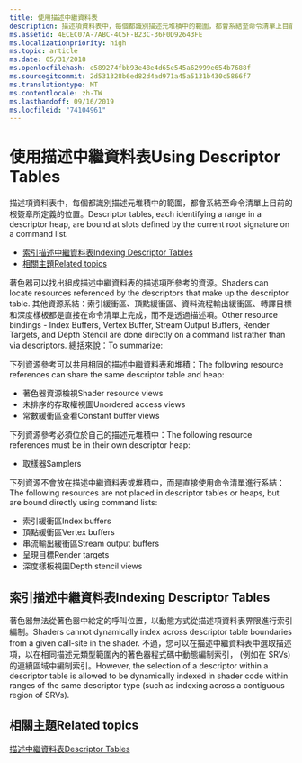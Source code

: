 ```yaml
---
title: 使用描述中繼資料表
description: 描述項資料表中，每個都識別描述元堆積中的範圍，都會系結至命令清單上目前的根簽章所定義的位置。
ms.assetid: 4ECEC07A-7ABC-4C5F-B23C-36F0D92643FE
ms.localizationpriority: high
ms.topic: article
ms.date: 05/31/2018
ms.openlocfilehash: e589274fbb93e48e4d65e545a62999e654b7688f
ms.sourcegitcommit: 2d531328b6ed82d4ad971a45a5131b430c5866f7
ms.translationtype: MT
ms.contentlocale: zh-TW
ms.lasthandoff: 09/16/2019
ms.locfileid: "74104961"
---
```

# <a name="using-descriptor-tables"></a><span data-ttu-id="e64d6-103">使用描述中繼資料表</span><span class="sxs-lookup"><span data-stu-id="e64d6-103">Using Descriptor Tables</span></span>

<span data-ttu-id="e64d6-104">描述項資料表中，每個都識別描述元堆積中的範圍，都會系結至命令清單上目前的根簽章所定義的位置。</span><span class="sxs-lookup"><span data-stu-id="e64d6-104">Descriptor tables, each identifying a range in a descriptor heap, are bound at slots defined by the current root signature on a command list.</span></span>

-   [<span data-ttu-id="e64d6-105">索引描述中繼資料表</span><span class="sxs-lookup"><span data-stu-id="e64d6-105">Indexing Descriptor Tables</span></span>](#indexing-descriptor-tables)
-   [<span data-ttu-id="e64d6-106">相關主題</span><span class="sxs-lookup"><span data-stu-id="e64d6-106">Related topics</span></span>](#related-topics)

<span data-ttu-id="e64d6-107">著色器可以找出組成描述中繼資料表的描述項所參考的資源。</span><span class="sxs-lookup"><span data-stu-id="e64d6-107">Shaders can locate resources referenced by the descriptors that make up the descriptor table.</span></span> <span data-ttu-id="e64d6-108">其他資源系結：索引緩衝區、頂點緩衝區、資料流程輸出緩衝區、轉譯目標和深度樣板都是直接在命令清單上完成，而不是透過描述項。</span><span class="sxs-lookup"><span data-stu-id="e64d6-108">Other resource bindings - Index Buffers, Vertex Buffer, Stream Output Buffers, Render Targets, and Depth Stencil are done directly on a command list rather than via descriptors.</span></span> <span data-ttu-id="e64d6-109">總括來說：</span><span class="sxs-lookup"><span data-stu-id="e64d6-109">To summarize:</span></span>

<span data-ttu-id="e64d6-110">下列資源參考可以共用相同的描述中繼資料表和堆積：</span><span class="sxs-lookup"><span data-stu-id="e64d6-110">The following resource references can share the same descriptor table and heap:</span></span>

-   <span data-ttu-id="e64d6-111">著色器資源檢視</span><span class="sxs-lookup"><span data-stu-id="e64d6-111">Shader resource views</span></span>
-   <span data-ttu-id="e64d6-112">未排序的存取權視圖</span><span class="sxs-lookup"><span data-stu-id="e64d6-112">Unordered access views</span></span>
-   <span data-ttu-id="e64d6-113">常數緩衝區查看</span><span class="sxs-lookup"><span data-stu-id="e64d6-113">Constant buffer views</span></span>

<span data-ttu-id="e64d6-114">下列資源參考必須位於自己的描述元堆積中：</span><span class="sxs-lookup"><span data-stu-id="e64d6-114">The following resource references must be in their own descriptor heap:</span></span>

-   <span data-ttu-id="e64d6-115">取樣器</span><span class="sxs-lookup"><span data-stu-id="e64d6-115">Samplers</span></span>

<span data-ttu-id="e64d6-116">下列資源不會放在描述中繼資料表或堆積中，而是直接使用命令清單進行系結：</span><span class="sxs-lookup"><span data-stu-id="e64d6-116">The following resources are not placed in descriptor tables or heaps, but are bound directly using command lists:</span></span>

-   <span data-ttu-id="e64d6-117">索引緩衝區</span><span class="sxs-lookup"><span data-stu-id="e64d6-117">Index buffers</span></span>
-   <span data-ttu-id="e64d6-118">頂點緩衝區</span><span class="sxs-lookup"><span data-stu-id="e64d6-118">Vertex buffers</span></span>
-   <span data-ttu-id="e64d6-119">串流輸出緩衝區</span><span class="sxs-lookup"><span data-stu-id="e64d6-119">Stream output buffers</span></span>
-   <span data-ttu-id="e64d6-120">呈現目標</span><span class="sxs-lookup"><span data-stu-id="e64d6-120">Render targets</span></span>
-   <span data-ttu-id="e64d6-121">深度樣板視圖</span><span class="sxs-lookup"><span data-stu-id="e64d6-121">Depth stencil views</span></span>

## <a name="indexing-descriptor-tables"></a><span data-ttu-id="e64d6-122">索引描述中繼資料表</span><span class="sxs-lookup"><span data-stu-id="e64d6-122">Indexing Descriptor Tables</span></span>

<span data-ttu-id="e64d6-123">著色器無法從著色器中給定的呼叫位置，以動態方式從描述項資料表界限進行索引編制。</span><span class="sxs-lookup"><span data-stu-id="e64d6-123">Shaders cannot dynamically index across descriptor table boundaries from a given call-site in the shader.</span></span> <span data-ttu-id="e64d6-124">不過，您可以在描述中繼資料表中選取描述項，以在相同描述元類型範圍內的著色器程式碼中動態編制索引， (例如在 SRVs) 的連續區域中編制索引。</span><span class="sxs-lookup"><span data-stu-id="e64d6-124">However, the selection of a descriptor within a descriptor table is allowed to be dynamically indexed in shader code within ranges of the same descriptor type (such as indexing across a contiguous region of SRVs).</span></span>

## <a name="related-topics"></a><span data-ttu-id="e64d6-125">相關主題</span><span class="sxs-lookup"><span data-stu-id="e64d6-125">Related topics</span></span>

<dl> <dt>

[<span data-ttu-id="e64d6-126">描述中繼資料表</span><span class="sxs-lookup"><span data-stu-id="e64d6-126">Descriptor Tables</span></span>](descriptor-tables.md)
</dt> </dl>

 

 





